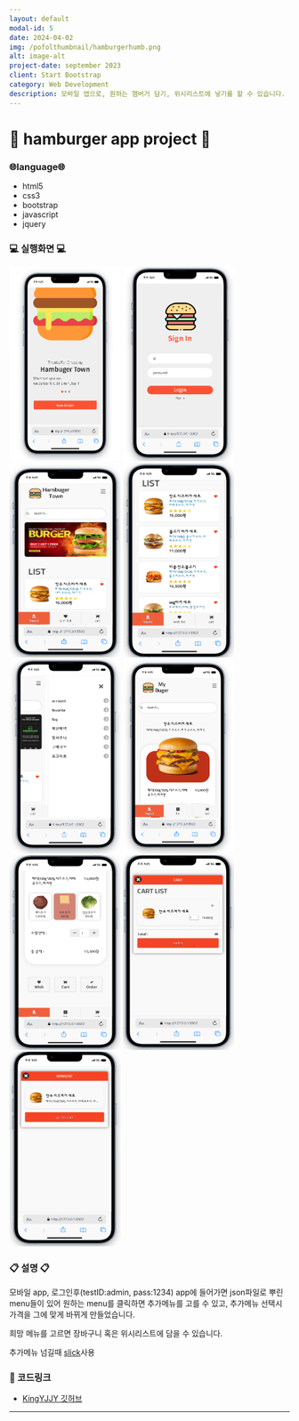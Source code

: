 ```yaml
---
layout: default
modal-id: 5
date: 2024-04-02
img: /pofolthumbnail/hamburgerhumb.png
alt: image-alt
project-date: september 2023
client: Start Bootstrap
category: Web Development
description: 모바일 앱으로, 원하는 햄버거 담기, 위시리스트에 넣기를 할 수 있습니다.
---
```



# :hamburger: hamburger app project :fries:
### :globe_with_meridians:language:globe_with_meridians:
- html5
- css3
- bootstrap
- javascript
- jquery



### :computer: 실행화면 :computer:
<img src="../img/project/hamburgerapp/index처음화면.png" width="200" height="350">  
<img src="../img/project/hamburgerapp/login화면.png" width="200" height="350"> 
<img src="../img/project/hamburgerapp/main1.png" width="200" height="350"> 
<img src="../img/project/hamburgerapp/main2.png" width="200" height="350">
<img src="../img/project/hamburgerapp/sidenav.png" width="200" height="350">
<img src="../img/project/hamburgerapp/list클릭시.png" width="200" height="350">
<img src="../img/project/hamburgerapp/list클릭시 추가메뉴선택.png" width="200" height="350">
<img src="../img/project/hamburgerapp/cart.png" width="200" height="350">
<img src="../img/project/hamburgerapp/wish.png" width="200" height="350">

### :clipboard: 설명 :clipboard:

모바일 app, 로그인후(testID:admin, pass:1234) app에 들어가면
json파일로 뿌린 menu들이 있어 원하는 menu를 클릭하면 추가메뉴를 고를 수 있고,
추가메뉴 선택시 가격을 그에 맞게 바뀌게 만들었습니다. 

희망 메뉴를 고르면 장바구니 혹은 위시리스트에 담을 수 있습니다.

추가메뉴 넘길때 <u>slick</u>사용

### :pushpin: 코드링크 
- [KingYJJY 깃허브](https://github.com/kingyjjy/hamburger-app "https://github.com/kingyjjy/hamburger-app")


---